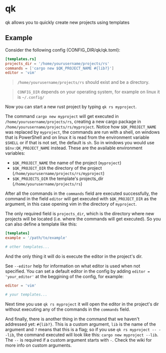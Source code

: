 # qk

qk allows you to quickly create new projects using templates

## Example

Consider the following config (CONFIG_DIR/qk/qk.toml):

```toml
[templates.rs]
projects_dir = '/home/yourusername/projects/rs'
commands = ['cargo new $QK_PROJECT_NAME #{lib?}']
editor = 'vim'
```

> `/home/yourusername/projects/rs` should exist and be a directory.

> `CONFIG_DIR` depends on your operating system, for example on linux
> it is `~/.config/`

Now you can start a new rust project by typing `qk rs myproject`.

The command `cargo new myproject` will get executed in
`/home/yourusername/projects/rs`, creating a new cargo package in
`/home/yourusername/projects/rs/myproject`.
Notice how `$QK_PROJECT_NAME` was replaced by `myproject`, the commands are
run with a shell, on windows that is PowerShell and on linux it is
read from the environment variable `$SHELL` or if that is not set, the
default is `sh`. So in windows you would use `$Env:QK_PROJECT_NAME` instead.
These are the available environment variables:

- `$QK_PROJECT_NAME` the name of the project (`myproject`)
- `$QK_PROJECT_DIR` the directory of the project (`/home/yourusername/projects/rs/myproject`)
- `$QK_PROJECTS_DIR` the template's projects_dir (`/home/yourusername/projects/rs`)

After all the commands in the `commands` field are executed successfully,
the command in the field `editor` will get executed with `$QK_PROJECT_DIR` as
the argument, in this case opening vim in the directory of `myproject`.

The only required field is `projects_dir`, which is the directory where
new projects will be located (i.e. where the commands will get executed).
So you can also define a template like this:

```toml
[templates]
example = '/path/to/example'

# other templates...
```

And the only thing it will do is execute the editor in the project's dir.

See `--editor` help for information on what editor is used when not
specified. You can set a default editor in the config by adding
`editor = 'your_editor'` at the beggining of the config, for example:

```toml
editor = 'vim'

# your templates...
```

Next time you use `qk rs myproject` it will open the editor in the project's
dir without executing any of the commands in the `commands` field.

And finally, there is another thing in the command that we haven't
addressed yet: `#{lib?}`. This is a custom argument, `lib` is the name of
the argument and `?` means that this is a flag; so if you use
`qk rs myproject -- --lib`, the command executed will look like this:
`cargo new myproject --lib`. The `--` is required if a custom argument
starts with `-`. Check the wiki for more info on custom arguments.
